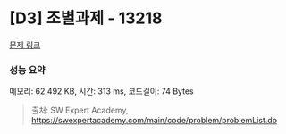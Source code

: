 # [D3] 조별과제 - 13218 

[문제 링크](https://swexpertacademy.com/main/code/problem/problemDetail.do?contestProbId=AXzjvCCq-PwDFASs) 

### 성능 요약

메모리: 62,492 KB, 시간: 313 ms, 코드길이: 74 Bytes



> 출처: SW Expert Academy, https://swexpertacademy.com/main/code/problem/problemList.do